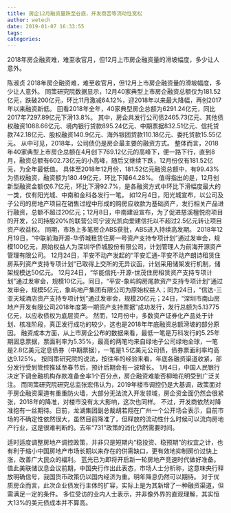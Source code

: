 ```yaml
---
title: 房企12月融资量跌至谷底，开发商苦等流动性宽松
author: wetech
date: 2019-01-07 16:33:55
tags: 
categories: 
---
```

2018年房企融资难，难至收官月，但12月上市房企融资量的滑坡幅度，多少让人意外。
<!-- more -->
陈淑贞
2018年房企融资难，难至收官月，但12月上市房企融资量的滑坡幅度，多少让人意外。
同策研究院数据显示，12月40家典型上市房企融资总额仅为181.52亿元，跌破200亿元，环比11月激减64.12%，迎2018年以来最大降幅，再创2017年以来融资新低。
回看2018年全年，40家典型房企总额为6291.24亿元，同比2017年7297.89亿元下滑13.8%。
其中，房企共发行公司债2465.73亿元、其他债权融资1088.66亿元、境内银行贷款895.24亿元、中期票据832.51亿元、信托贷款742.18亿元、股权融资140.9亿元、海外银团贷款110.18亿元、委托贷款15.55亿元。
从中可见，2018年，公司债仍是房企最主要的融资方式。
整体而言，2018年40家典型上市房企总额在4月创下769.12亿元的高峰下，便一路下行，直到8月，融资总额有602.73亿元的小高峰，随后又继续下跌，12月份仅有181.52亿元，为全年最低值。
具体至2018年12月份，181.52亿元融资总额中，有99.43%为债权融资，融资额为180.49亿元，环比下降64.28%。
值得指出的是，12月创新型融资金额仅6.7亿元，环比下滑92.7%，是各融资方式中环比下滑幅度最大的一类，仅有阳光城、中南和金科各发行一笔。
如12月4日，阳光城宣布，以公司及子公司的房地产项目在销售过程中形成的购房应收款为基础资产，发行相关产品进行融资，总额不超过20亿元；12月8日，中南建设宣布，为了促进慈溪檀悦府项目的开发，公司持股20%的联营公司宁波光凯向爱建信托以不超过2.5亿元转让项目资产收益权。
同期，市场上多笔房企ABS获批，ABS进入持续高发期。
2018年12月19日，“中联前海开源-华侨城租赁住房一号资产支持专项计划”通过发审会，规模100亿元，原始权益人为深圳华侨城股份有限公司，计划管理人为前海开源资产管理有限公司。
12月24日，平安不动产发起的“平安汇通-平安不动产朗诗租赁住房系列资产支持专项计划”已取得上交所的无异议函，计划采用储架发行机制，储架规模达50亿元。
12月24日，“华能信托-开源-世茂住房租赁资产支持专项计划”通过发审会，规模10亿元。同日，“平安-象屿购房尾款资产支持专项计划”通过发审会，规模5亿元，象屿地产集团有限公司为原始权益人；同为24日，“信达-三亚天域酒店资产支持专项计划”通过发审会，规模20亿元；24日，“深圳市南山房地产开发有限公司2018年度第一期资产支持票据”成功发行，发行总额为5.13775亿元，以应收债权为底层资产。
然而，12月份中，多数资产证券化产品处于计划、核准阶段，真正发行成功的较少，这也是2018年年底融资总额滑坡的部分原因。
融资成本方面，从上市房企公布的数据来看，最低一笔是万科发行的5.25年期固息票据，票面利率为5.35%，最高的两笔均来自绿地子公司绿地全球，一笔是2.8亿美元定息债券（中期票据），一笔是1.5亿美元公司债，债券票面利率均高达9.125%。
按同策研究院的说法，按往年的经验来看，年底各融资渠道收紧，部分发行受到管控推延至春节后，预计后期会有一波增长。
1月4日，中国人民银行决定下调金融机构存款准备金率1个百分点，房企融资难能否柳暗花明受到广泛关注。
而同策研究院研究总监张宏伟认为，2019年楼市调控仍是大基调，政策面对于房企融资渠道有重重防火墙，大部分无法流入开发领域，房企资金面仍然会很紧张，2018年的降准，对楼市没有太大影响，这次也同样。
不过，开发商依然对降准抱有一丝期待。日前，龙湖集团副总裁胡若翔在广州一个公开场合表示，目前市场的不确定性依然很大，虽然目前降准了，但释放的流动性什么时候可以流向房地产行业，这是很难判断的。去年“731”政策的消化仍然需要时间。
 
 
适时适度调整房地产调控政策，并非只是短期内“稳投资、稳预期”的权宜之计，也有利于缩小中国房地产市场长期以来存在的供需缺口，更有效地抑制房价过快上涨，改善广大民众的福利。
蓝光已为即将开启新一轮房地产竞速时代做好准备。
值此美联储议息会议前期，中国央行作出此表态，市场人士分析称，这意味央行释放明确信号，我国货币政策仍以国内经济为重。明年降息仍然可以期待。
对于优质房企而言，此次企业债发行主体的扩容，实际上是为其新增了一种融资渠道，但需满足一定的条件。
多位受访的业内人士表示，并非像外界的直观理解，其实恒大13%的美元债成本并不算高。
